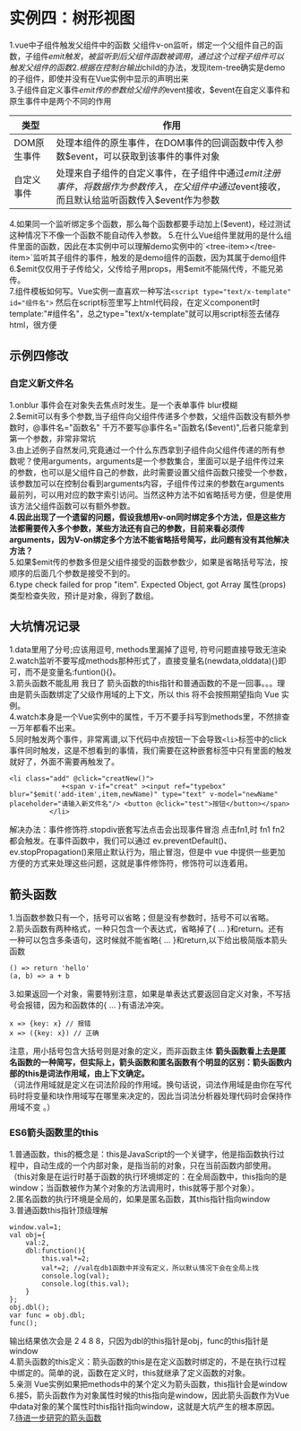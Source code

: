 # 实例四：树形视图

1.vue中子组件触发父组件中的函数  父组件v-on监听，绑定一个父组件自己的函数，子组件$emit触发，被监听到后父组件函数被调用，通过这个过程子组件可以触发父组件的函数    
2.根据在控制台输出$child的办法，发现item-tree确实是demo的子组件，即使并没有在Vue实例中显示的声明出来     
3.子组件自定义事件$emit传的参数给父组件的$event接收，$event在自定义事件和原生事件中是两个不同的作用    

|类型|作用|
|---|---|
|DOM原生事件|处理本组件的原生事件，在DOM事件的回调函数中传入参数$event，可以获取到该事件的事件对象|
|自定义事件|处理来自子组件的自定义事件，在子组件中通过$emit注册事件，将数据作为参数传入，在父组件中通过$event接收，而且默认给监听函数传入$event作为参数|

4.如果同一个监听绑定多个函数，那么每个函数都要手动加上($event)，经过测试这种情况下不像一个函数不能自动传入参数。  
5.在什么Vue组件里就用的是什么组件里面的函数，因此在本实例中可以理解demo实例中的`<tree-item></tree-item>`监听其子组件的事件，触发的是demo组件的函数，因为其属于demo组件   
6.$emit仅仅用于子传给父，父传给子用props，用$emit不能隔代传，不能兄弟传。    
7.组件模板如何写。Vue实例一直喜欢一种写法`<script type="text/x-template" id="组件名">` 然后在script标签里写上html代码段，在定义component时template:"#组件名"，总之type="text/x-template"就可以用script标签去储存html，很方便  

## 示例四修改

### 自定义新文件名

1.onblur 事件会在对象失去焦点时发生。是一个表单事件 blur模糊   
2.$emit可以有多个参数,当子组件向父组件传递多个参数，父组件函数没有额外参数时，@事件名="函数名" 千万不要写@事件名="函数名($event)",后者只能拿到第一个参数，非常非常坑    
3.由上述例子自然发问,究竟通过一个什么东西拿到子组件向父组件传递的所有参数呢？使用arguments，arguments是一个参数集合，里面可以是子组件传过来的参数，也可以是父组件自己的参数，此时需要设置父组件函数只接受一个参数，该参数加可以在控制台看到arguments内容，子组件传过来的参数在arguments最前列，可以用对应的数字索引访问。当然这种方法不如省略括号方便，但是使用该方法父组件函数可以有额外参数。  
**4.因此出现了一个遗留的问题，假设我想用v-on同时绑定多个方法，但是这些方法都需要传入多个参数，某些方法还有自己的参数，目前来看必须传arguments，因为V-on绑定多个方法不能省略括号简写，此问题有没有其他解决方法？**  
5.如果$emit传的参数多但是父组件接受的函数参数少，如果是省略括号写法，按顺序的后面几个参数是接受不到的。   
6.type check failed for prop "item". Expected Object, got Array  属性(props)类型检查失败，预计是对象，得到了数组。  

## 大坑情况记录

1.data里用了分号;应该用逗号, methods里漏掉了逗号, 符号问题直接导致无渲染  
2.watch监听不要写成methods那种形式了，直接变量名(newdata,olddata){}即可，而不是变量名:funtion(){}。  
3.箭头函数不能乱用 我日了 箭头函数的this指针和普通函数的不是一回事。。。理由是箭头函数绑定了父级作用域的上下文，所以 this 将不会按照期望指向 Vue 实例。   
4.watch本身是一个Vue实例中的属性，千万不要手抖写到methods里，不然排查一万年都看不出来。  
5.同时触发两个事件，非常离谱,以下代码中点按钮一下会导致`<li>`标签中的click事件同时触发，这是不想看到的事情，我们需要在这种嵌套标签中只有里面的触发就好了，外面不需要再触发了。   
```
<li class="add" @click="creatNew()">
			 +<span v-if="creat" ><input ref="typebox" blur="$emit('add-item',item,newName)" type="text" v-model="newName" placeholder="请输入新文件名"/> <button @click="test">按钮</button></span>
		  </li>
```

解决办法：事件修饰符.stopdiv嵌套写法点击会出现事件冒泡 点击fn1,时 fn1 fn2都会触发。在事件函数中，我们可以通过 ev.preventDefault()、ev.stopPropagation()来阻止默认行为，阻止冒泡，但是中 vue 中提供一些更加方便的方式来处理这些问题，这就是事件修饰符，修饰符可以连着用。  

 ## 箭头函数
 
 1.当函数参数只有一个，括号可以省略；但是没有参数时，括号不可以省略。   
 2.箭头函数有两种格式，一种只包含一个表达式，省略掉了{ ... }和return。还有一种可以包含多条语句，这时候就不能省略{ ... }和return,以下给出极简版本箭头函数
 ```
 () => return 'hello'
 (a, b) => a + b
 ```
 3.如果返回一个对象，需要特别注意，如果是单表达式要返回自定义对象，不写括号会报错，因为和函数体的{ ... }有语法冲突。  
```
x => {key: x} // 报错
x => ({key: x}) // 正确
```
注意，用小括号包含大括号则是对象的定义，而非函数主体
 **箭头函数看上去是匿名函数的一种简写，但实际上，箭头函数和匿名函数有个明显的区别：箭头函数内部的this是词法作用域，由上下文确定。**  
 （词法作用域就是定义在词法阶段的作用域。换句话说，词法作用域是由你在写代码时将变量和块作用域写在哪里来决定的，因此当词法分析器处理代码时会保持作用域不变 。）
 
 ### ES6箭头函数里的this

1.普通函数，this的概念是：this是JavaScript的一个关键字，他是指函数执行过程中，自动生成的一个内部对象，是指当前的对象，只在当前函数内部使用。（this对象是在运行时基于函数的执行环境绑定的：在全局函数中，this指向的是window；当函数被作为某个对象的方法调用时，this就等于那个对象）。  
2.匿名函数的执行环境是全局的，如果是匿名函数，其this指针指向window  
3.普通函数this指针顶级理解
```
window.val=1;
val obj={
	val:2,
	dbl:function(){
		this.val*=2;
		val*=2; //val在db1函数中并没有定义，所以默认情况下会在全局上找
		console.log(val);
		console.log(this.val);
	}
};
obj.dbl();
var func = obj.dbl;
func();
```
输出结果依次会是 2 4 8 8，只因为dbl的this指针是obj，func的this指针是window  
4.箭头函数的this定义：箭头函数的this是在定义函数时绑定的，不是在执行过程中绑定的。简单的说，函数在定义时，this就继承了定义函数的对象。  
5.亲测 Vue实例如果把methods中的某个定义为箭头函数，this指针会是window  
6.接5，箭头函数作为对象属性时候的this指向是window，因此箭头函数作为Vue中data对象的某个属性时this指针指向window，这就是大坑产生的根本原因。  
7.[待进一步研究的箭头函数](https://blog.csdn.net/weixin_37972723/article/details/80413567?utm_medium=distribute.pc_relevant_download.none-task-blog-baidujs-2.nonecase&depth_1-utm_source=distribute.pc_relevant_download.none-task-blog-baidujs-2.nonecase)  